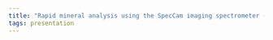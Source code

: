 ```yaml
---
title: "Rapid mineral analysis using the SpecCam imaging spectrometer (Dr Gavin Hunt, Spectra-Map)"
tags: presentation 
---
```

